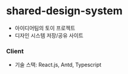 # shared-design-system
* 아이디어팀의 토이 프로젝트
* 디자인 시스템 저장/공유 사이트

### Client
* 기술 스택: React.js, Antd, Typescript
